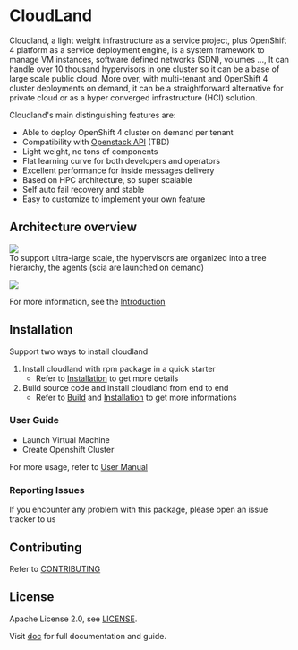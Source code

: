 # CloudLand
Cloudland, a light weight infrastructure as a service project, plus OpenShift 4 platform as a service deployment engine, is a system framework to manage VM instances, software defined networks (SDN), volumes ..., It can handle over 10 thousand hypervisors in one cluster so it can be a base of large scale public cloud. More over, with multi-tenant and OpenShift 4 cluster deployments on demand, it can be a straightforward alternative for private cloud or as a hyper converged infrastructure (HCI) solution.

Cloudland's main distinguishing features are:
- Able to deploy OpenShift 4 cluster on demand per tenant
- Compatibility with [Openstack API](https://ibm.github.io/cloudland/) (TBD)
- Light weight, no tons of components
- Flat learning curve for both developers and operators
- Excellent performance for inside messages delivery
- Based on HPC architecture, so super scalable
- Self auto fail recovery and stable
- Easy to customize to implement your own feature

## Architecture overview
![](https://raw.githubusercontent.com/wiki/IBM/cloudland/images/architecture.svg?sanitize=true)   
To support ultra-large scale, the hypervisors are organized into a tree hierarchy, the agents (scia are launched on demand)   

![](https://raw.githubusercontent.com/wiki/IBM/cloudland/images/tree.svg?sanitize=true)

For more information, see the [Introduction](https://github.com/jinlings/cloudland/blob/master/doc/Introduction.md)

## Installation

Support two ways to install cloudland

1. Install cloudland with rpm package in a quick starter
   - Refer to [Installation](https://github.com/jinlings/cloudland/blob/master/doc/Installation.md) to get more details
2. Build source code and install cloudland from end to end
   - Refer to [Build](https://github.com/jinlings/cloudland/blob/master/doc/Build.md) and [Installation](https://github.com/jinlings/cloudland/blob/master/doc/Installation.md) to get more informations

### User Guide

- Launch Virtual Machine
- Create Openshift Cluster

For more usage, refer to [User Manual](https://github.com/jinlings/cloudland/blob/master/doc/Manual.md)

### Reporting Issues

If you encounter any problem with this package, please open an issue tracker to us

## Contributing

Refer to [CONTRIBUTING](https://github.com/jinlings/cloudland/blob/master/doc/Contribution.md)

## License

Apache License 2.0, see [LICENSE](https://github.com/IBM/cloudland/blob/master/LICENSE).

Visit [doc](https://github.com/IBM/cloudland/tree/master/doc) for full documentation and guide.


